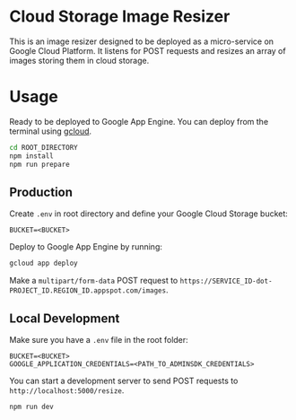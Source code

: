 ﻿# Cloud Storage Image Resizer
This is an image resizer designed to be deployed as a micro-service on Google Cloud Platform. It listens for POST requests and resizes an array of images storing them in cloud storage.

# Usage
Ready to be deployed to Google App Engine. You can deploy from the terminal using [gcloud](https://cloud.google.com/sdk/docs/quickstarts).
```bash
cd ROOT_DIRECTORY
npm install
npm run prepare
```

## Production
Create `.env` in root directory and define your Google Cloud Storage bucket:
```
BUCKET=<BUCKET>
```
Deploy to Google App Engine by running:
```bash
gcloud app deploy
```
Make a `multipart/form-data` POST request to `
https://SERVICE_ID-dot-PROJECT_ID.REGION_ID.appspot.com/images
`.

## Local Development
Make sure you have a `.env` file in the root folder:
```
BUCKET=<BUCKET>
GOOGLE_APPLICATION_CREDENTIALS=<PATH_TO_ADMINSDK_CREDENTIALS>
```

You can start a development server to send POST requests to `http://localhost:5000/resize`.
```bash
npm run dev
```

